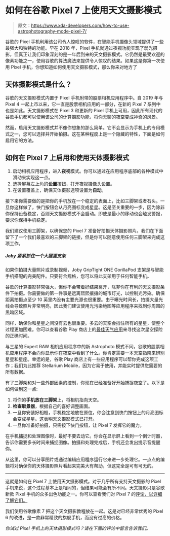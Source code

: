 # 如何在谷歌 Pixel 7 上使用天文摄影模式

> 原文：<https://www.xda-developers.com/how-to-use-astrophotography-mode-pixel-7/>

谷歌的 Pixel 手机利用该公司令人惊叹的软件，在智能手机摄像头领域提供了一些最强大和独特的功能。早在 2018 年，Pixel 手机就通过夜视功能实现了弱光摄影，但真正让我们印象深刻的是一年后到来的天文摄影模式。它仍然是最受欢迎的像素功能之一，使用谷歌的算法魔法来提供令人惊叹的结果。如果这是你第一次使用 Pixel 手机，你想知道如何使用天文摄影模式，那么你来对地方了

## 天体摄影模式是什么？

谷歌的天文摄影模式内置于 Pixel 手机附带的股票相机应用程序中。自 2019 年与 Pixel 4 一起上市以来，它一直是股票相机应用的一部分，在新的 Pixel 7 系列中也是如此。天文摄影模式在 Pixel 3 和更新的 Pixel 手机上可用，因此所有现代的谷歌手机都可以使用该公司的计算摄影功能，将你无聊的夜空变成神奇的风景。

然而，启用天文摄影模式并不像你想象的那么简单。它不会显示为手机上的专用模式之一，您可以选择并开始拍摄。这在某种程度上是一个隐藏的特性，下面是如何启用它的方法。

## 如何在 Pixel 7 上启用和使用天体摄影模式

1.  启动相机应用程序，进入**夜视**模式。你可以通过在应用程序底部的各种模式中滑动来实现这一点。
2.  选择屏幕左上角的**设置**按钮，打开夜视摄像头设置。
3.  在设置覆盖上，确保天体摄影选项设置为**自动**。

接下来你需要做的是把你的手机放在一个稳定的表面上，比如三脚架或者石头。一旦你这样做了，快门按钮会从月亮图标变成星星。这是至关重要的一步，因为除非你保持设备稳定，否则天文摄影模式不会启动。即使是最小的移动也会触发警报，要求你保持手机稳定。

我们建议使用三脚架，以确保您的 Pixel 7 准备好拍摄天体摄影照片。我们在下面留下了一个我们最喜欢的三脚架的链接，但是你可以随意使用任何三脚架来完成这项工作。

##### Joby 紧紧抓住一个大猩猩支架

如果你拍摄大量照片或录制视频，Joby GripTight ONE GorillaPod 支架是与智能手机搭配的完美配件。只要符合规格，您可以将此支架用于任何智能手机。

谷歌的计算摄影非常强大，但你不会带着好结果离开，除非你在有利的天文摄影条件下拍摄。你需要做的第一件事是远离熙熙攘攘的城市灯光，以控制光污染。确保距离拍摄点至少 10 英里内没有主要光源也很重要。由于曝光时间长，拍摄大量光线会导致照片非常明亮，因此我们建议使用光污染地图等应用程序来找到你周围的黑暗区域。

同样，确保你和星星之间没有云也很重要。多云的天空会挡住所有的星星，使整个过程更加困难。你可以查看谷歌 Play 商店上的[最佳天气应用](https://www.xda-developers.com/best-weather-app-widget-android/)来寻找这次星空探险的正确时间。

与三星的 Expert RAW 相机应用程序中的新 Astrophoto 模式不同，谷歌的股票相机应用程序不会向你显示你在夜空中看到了什么。你肯定需要一本天空指南来辨别星星和星座。幸运的是，谷歌 Play 商店上有一些应用程序可以帮你完成这项工作；我们为此推荐 Stellarium Mobile，因为它易于使用，并能实时提供您需要的所有数据。

有了三脚架和对一些外部因素的控制，你现在已经准备好开始捕捉夜空了。以下是如何做到这一点:

1.  将你的**手机放在三脚架**上，将相机指向天空。
2.  **检查取景器**，根据自己的喜好调整画面。
3.  一旦你安装好相框，手机稳定地放在原位，你会注意到快门按钮上的月亮图标会变成星星。这表明天文摄影模式已打开。
4.  一旦你准备好拍摄，只需按下快门按钮，让 Pixel 7 发挥它的魔力。

在手机捕捉和处理图像时，最好不要去动它。你会在显示屏上看到一个倒计时器，告诉你需要多长时间来捕捉图像。拍摄和处理完成后，手机还会发出提示音提醒你。

从这里，你可以分享图片或通过编辑应用程序运行它来进一步处理它。一点点的编辑将对确保你的天体摄影照片看起来完美大有帮助，但这完全是可有可无的。

* * *

这就是如何在 Pixel 7 上使用天文摄影模式。对于几乎所有支持天文摄影的 Pixel 手机来说，这个过程基本上是相同的，但结果可能会有所不同。天文摄影只是谷歌新款 Pixel 手机的众多出色功能之一。你可以查看我们对 Pixel 7 的[评论，以详细了解它们。](https://www.xda-developers.com/google-pixel-7-review/)

我们使用谷歌像素 7 把这个天文摄影教程放在一起。这是对已经非常优秀的 Pixel 6 的改进，是一款非常精致的旗舰手机，而没有过高的价格。

*你试过 Pixel 手机上的天体摄影模式吗？请在下面的评论中留言告诉我们。*